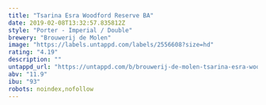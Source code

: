 ```yaml
---
title: "Tsarina Esra Woodford Reserve BA"
date: 2019-02-08T13:32:57.835812Z
style: "Porter - Imperial / Double"
brewery: "Brouwerij de Molen"
image: "https://labels.untappd.com/labels/2556608?size=hd"
rating: "4.19"
description: ""
untappd_url: "https://untappd.com/b/brouwerij-de-molen-tsarina-esra-woodford-reserve-ba/2556608"
abv: "11.9"
ibu: "93"
robots: noindex,nofollow
---
```

